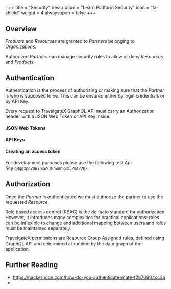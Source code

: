 +++
title = "Security"
description = "Learn Platform Security"
icon = "fa-shield"
weight = 4
alwaysopen = false
+++

## Overview

_Products_ and _Resources_ are granted to _Partners_ belonging to _Organizations_. 

Authorized _Partners_ can manage security rules to allow or deny _Resources_ and _Products_.

## Authentication

Authentication is the process of authorizing or making sure that the _Partner_ is who is supposed to be. This can be ensured either by login credentials or by API Key.

Every request to TravelgateX GraphQL API must carry an Authorization header with a JSON Web Token or API Key inside.

#### JSON Web Tokens


#### API Keys


#### Creating an access token

For development purposes please use the following test Api Key `q8ggxpoVDW76Kw918hwnnRvxlZmAP2QZ`

## Authorization

Once the _Partner_ is authenticated we must authorize the partner to use the requested _Resource_.

Role based access control (RBAC) is the de facto standard for authorization. However, it introduces many complexities for practical applications: roles can be inflexible to change and additional mapping between users and roles must be maintained separately.

TravelgateX permissions are Resource Group Assigned rules, defined using GraphQL API and determined at runtime by the data graph of the application.

## Further Reading

- https://hackernoon.com/how-do-you-authenticate-mate-f2b70904cc3a
- 
